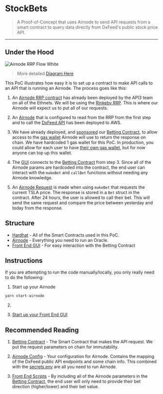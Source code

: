 # StockBets

> A Proof-of-Concept that uses Airnode to send API requests from a smart contract to query data directly from DxFeed's public stock price API.

-------

## Under the Hood

![Airnode RRP Flow White](https://user-images.githubusercontent.com/26840412/150416083-f40acb84-fbd6-4d5a-a493-9a7a1a6dc53c.png)

> More detailed [Diagram Here](https://docs.api3.org/airnode/v0.7/grp-developers/call-an-airnode.html)


This PoC illustrates how easy it is to set up a contract to make API calls to an API that is running an Airnode. The process goes like this:

1. An [Airnode RRP contract](https://docs.api3.org/airnode/v0.7/concepts/) has already been deployed by the API3 team on all of the Ethnets. We will be using the [Rinkeby RRP](https://docs.api3.org/airnode/v0.7/reference/airnode-addresses.html#airnoderrp). This is where our Airnode will expect us to put all of our requests.

2. An [Airnode](/airnode) that is configured to read from the RRP from the first step and to call the [DxFeed API](/airnode/config.json) has been deployed to AWS.

3. We have already deployed, and [sponsored](https://docs.api3.org/airnode/v0.7/concepts/sponsor.html#sponsoring-a-requester) our [Betting Contract](/hardhat/contracts/Requester.sol), to allow access to the [gas wallet](https://docs.api3.org/airnode/v0.7/concepts/sponsor.html#sponsorwallet) Airnode will use to return the response on chain. We have hardcoded 1 gas wallet for this PoC. In production, you could allow for each user to have [their own gas wallet](https://docs.api3.org/airnode/v0.7/concepts/sponsor.html#derive-a-sponsor-wallet), but for now anyone can top up this wallet.

4. The [GUI](/frontend) connects to the [Betting Contract](/hardhat/contracts/Requester.sol) from step 3. Since all of the Airnode params are hardcoded into the contract, the end user can interact with the `makeBet` and `callBet` functions without needing any Airnode knowledge.

5. An [Airnode Request](https://docs.api3.org/airnode/v0.7/concepts/request.html#frontmatter-title) is made when using `makeBet` that requests the current TSLA price. The response is stored in a `Bet` struct in the contract. After 24 hours, the user is allowed to call their bet. This will send the same request and compare the price between yesterday and today from the response.

## Structure

- [Hardhat](/hardhat) - All of the Smart Contracts used in this PoC.
- [Airnode](/airnode) - Everything you need to run an Oracle.
- [Front End GUI](/frontend) - For easy interaction with the Betting Contract

## Instructions


If you are attempting to run the code manually/locally, you only really need to do the following:

1. Start up your Airnode

```sh
yarn start-airnode
```

2. 

3. [Start up your Front End GUI](/frontend)


## Recommended Reading

1. [Betting Contract](/hardhat/contracts/Requester.sol) - The Smart Contract that makes the API request. We put the request parameters on chain for immutability.

2. [Airnode Config](/airnode/config/config.json) - Your configuration for Airnode. Contains the mapping of the DxFeed public API endpoints and some chain info. This combined with the [secrets.env](airnode/config/secrets.env) are all you need to run Airnode.

3. [Front End Scripts](/frontend/src/components/dApp.vue) - By including all of the Airnode parameters in the [Betting Contract](/hardhat/contracts/Requester.sol), the end user will only need to provide their bet direction (higher/lower) and their bet value.
